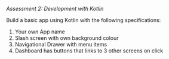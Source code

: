 *Assessment 2: Development with Kotlin*

Build a basic app using Kotlin with the following specifications:

1. Your own App name
2. Slash screen with own background colour
3. Navigational Drawer with menu items
4. Dashboard has buttons that links to 3 other screens on click
